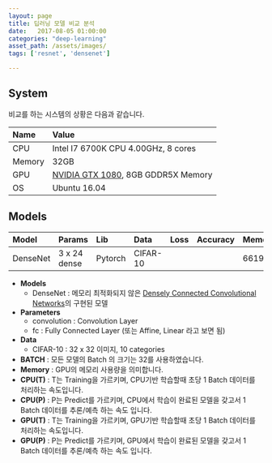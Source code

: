 ```yaml
---
layout: page
title: 딥러닝 모델 비교 분석
date:   2017-08-05 01:00:00
categories: "deep-learning"
asset_path: /assets/images/
tags: ['resnet', 'densenet']

---
```


## System

비교를 하는 시스템의 상황은 다음과 같습니다.

| Name | Value |
|:-----|:------|
| CPU  | Intel I7 6700K CPU 4.00GHz, 8 cores |
| Memory | 32GB |
| GPU  | [NVIDIA GTX 1080](https://www.geforce.co.uk/hardware/desktop-gpus/geforce-gtx-1080/specifications), 8GB GDDR5X Memory |
| OS   | Ubuntu 16.04 |


## Models

| Model | Params | Lib | Data | Loss | Accuracy | Memory | CPU(T) | CPU(P) | GPU(T) | GPU(P) | ETC |
|:------|:-------|:----|:-----|:-----|:---------|:-------|:-------|:-------|:-------|:-------|:----|
| DenseNet | 3 x 24 dense | Pytorch | CIFAR-10 | | |  6619MB | 120 | 25.23 | 0.337 | 0.111 | |

* **Models**
  - DenseNet : 메모리 최적화되지 않은 [Densely Connected Convolutional Networks](https://arxiv.org/pdf/1608.06993.pdf)의 구현된 모델
* **Parameters**
  - convolution : Convolution Layer
  - fc : Fully Connected Layer (또는 Affine, Linear 라고 보면 됨)
* **Data**
  - CIFAR-10 : 32 x 32 이미지, 10 categories
* **BATCH** : 모든 모델의 Batch 의 크기는 32를 사용하였습니다.
* **Memory** : GPU의 메모리 사용량을 의미합니다.
* **CPU(T)** : T는 Training을 가르키며, CPU기반 학습할때 초당 1 Batch 데이터를 처리하는 속도입니다.
* **CPU(P)** : P는 Predict를 가르키며, CPU에서 학습이 완료된 모델을 갖고서 1 Batch 데이터를 추론/예측 하는 속도 입니다.
* **GPU(T)** : T는 Training을 가르키며, GPU기반 학습할때 초당 1 Batch 데이터를 처리하는 속도입니다.
* **GPU(P)** : P는 Predict를 가르키며, GPU에서 학습이 완료된 모델을 갖고서 1 Batch 데이터를 추론/예측 하는 속도 입니다.